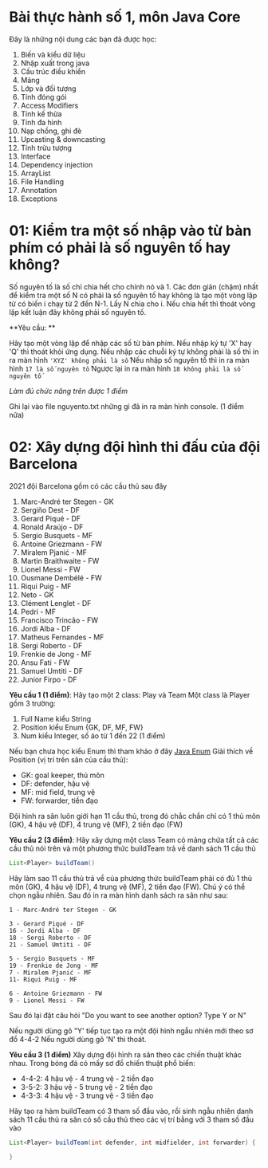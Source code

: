 # Bài thực hành số 1, môn Java Core

Đây là những nội dung các bạn đã được học:

1. Biến và kiểu dữ liệu
2. Nhập xuất trong java
3. Cấu trúc điều khiển
4. Mảng
5. Lớp và đối tượng
6. Tính đóng gói
7. Access Modifiers
8. Tính kế thừa
9. Tính đa hình
10. Nạp chồng, ghi đè
11. Upcasting & downcasting
12. Tính trừu tượng
14. Interface
15. Dependency injection 
16. ArrayList
17. File Handling
18. Annotation
19. Exceptions

# 01: Kiểm tra một số nhập vào từ bàn phím có phải là số nguyên tố hay không?

Số nguyên tố là số chỉ chia hết cho chính nó và 1. Các đơn giản (chậm) nhất để kiểm tra một số N có phải là số nguyên tố hay không là tạo một vòng lặp từ có biến i chạy từ 2 đến N-1. Lấy N chia cho i. Nếu chia hết thì thoát vòng lặp kết luận đây không phải số nguyên tố.

**Yêu cầu: **

Hãy tạo một vòng lặp để nhập các số từ bàn phím.
Nếu nhập ký tự 'X' hay 'Q' thì thoát khỏi ứng dụng.
Nếu nhập các chuỗi ký tự không phải là số thì in ra màn hình ```'XYZ' không phải là số```
Nếu nhập số nguyên tố thì in ra màn hình ```17 là số nguyên tố```
Ngược lại in ra màn hình ```18 không phải là số nguyên tố```

*Làm đủ chức năng trên được 1 điểm*

Ghi lại vào file nguyento.txt những gì đã in ra màn hình console. (1 điểm nữa)

# 02: Xây dựng đội hình thi đấu của đội Barcelona

2021 đội Barcelona gồm có các cầu thủ sau đây

1. Marc-André ter Stegen - GK
2. Sergiño Dest - DF
3. Gerard Piqué - DF
4. Ronald Araújo - DF
5. Sergio Busquets - MF
6. Antoine Griezmann - FW
7. Miralem Pjanić - MF
8. Martin Braithwaite - FW
9. Lionel Messi - FW
10. Ousmane Dembélé - FW
11. Riqui Puig - MF
12. Neto - GK
13. Clément Lenglet - DF
14. Pedri - MF
15. Francisco Trincão - FW 
16. Jordi Alba - DF 
17. Matheus Fernandes - MF 
18. Sergi Roberto - DF
19. Frenkie de Jong - MF
20. Ansu Fati - FW
21. Samuel Umtiti - DF
22. Junior Firpo - DF


**Yêu cầu 1 (1 điểm)**: Hãy tạo một 2 class: Play và Team
Một class là Player gồm 3 trường: 
1. Full Name kiểu String
2. Position kiểu Enum {GK, DF, MF, FW}
3. Num kiểu Integer, số áo từ 1 đến 22
(1 điểm)

Nếu bạn chưa học kiểu Enum thì tham khảo ở đây [Java Enum](https://www.w3schools.com/java/java_enums.asp)
Giải thích về Position (vị trí trên sân của cầu thủ):
- GK: goal keeper, thủ môn
- DF: defender, hậu vệ
- MF: mid field, trung vệ
- FW: forwarder, tiền đạo

Đội hình ra sân luôn giới hạn 11 cầu thủ, trong đó chắc chắn chỉ có 1 thủ môn (GK), 4 hậu vệ (DF), 4 trung vệ (MF), 2 tiền đạo (FW)

**Yêu cầu 2 (3 điểm)**: Hãy xây dựng một class Team có mảng chứa tất cả các cầu thủ nói trên và một phương thức buildTeam trả về danh sách 11 cầu thủ

```java
List<Player> buildTeam()
```

Hãy làm sao 11 cầu thủ trả về của phương thức buildTeam phải có đủ 1 thủ môn (GK), 4 hậu vệ (DF), 4 trung vệ (MF), 2 tiền đạo (FW). Chú ý có thể chọn ngẫu nhiên. Sau đó in ra màn hình danh sách ra sân như sau:
```
1 - Marc-André ter Stegen - GK

3 - Gerard Piqué - DF
16 - Jordi Alba - DF 
18 - Sergi Roberto - DF
21 - Samuel Umtiti - DF

5 - Sergio Busquets - MF
19 - Frenkie de Jong - MF
7 - Miralem Pjanić - MF
11- Riqui Puig - MF

6 - Antoine Griezmann - FW
9 - Lionel Messi - FW
```

Sau đó lại đặt câu hỏi "Do you want to see another option? Type Y or N"

Nếu người dùng gõ "Y' tiếp tục tạo ra một đội hình ngẫu nhiên mới theo sơ đồ 4-4-2
Nếu người dùng gõ 'N' thì thoát.


**Yêu cầu 3 (1 điểm)** Xây dựng đội hình ra sân theo các chiến thuật khác nhau.
Trong bóng đá có mấy sơ đồ chiến thuật phổ biến:
- 4-4-2: 4 hậu vệ - 4 trung vệ - 2 tiền đạo
- 3-5-2: 3 hậu vệ - 5 trung vệ - 2 tiền đạo
- 4-3-3: 4 hậu vệ - 3 trung vệ - 3 tiền đạo

Hãy tạo ra hàm buildTeam có 3 tham số đầu vào, rồi sinh ngẫu nhiên danh sách 11 cầu thủ ra sân có số cầu thủ theo các vị trí bằng với 3 tham số đầu vào 

```java
List<Player> buildTeam(int defender, int midfielder, int forwarder) {

}
```